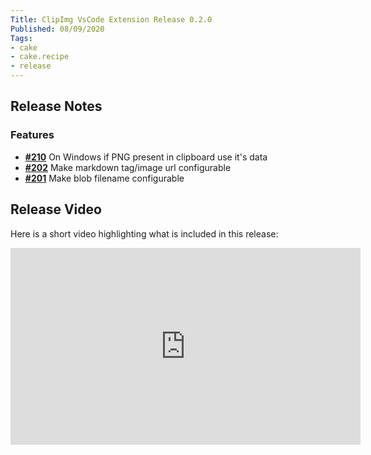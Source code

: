 ```yaml
---
Title: ClipImg VsCode Extension Release 0.2.0
Published: 08/09/2020
Tags:
- cake
- cake.recipe
- release
---
```


## Release Notes

### Features

- [__#210__](https://github.com/gep13-oss/clipimg-vscode/issues/210) On Windows if PNG present in clipboard use it's data
- [__#202__](https://github.com/gep13-oss/clipimg-vscode/issues/202) Make markdown tag/image url configurable
- [__#201__](https://github.com/gep13-oss/clipimg-vscode/issues/201) Make blob filename configurable

## Release Video

Here is a short video highlighting what is included in this release:

<iframe width="560" height="315" src="https://www.youtube.com/embed/tby0ZTavFlE" frameborder="0" allow="accelerometer; autoplay; clipboard-write; encrypted-media; gyroscope; picture-in-picture" allowfullscreen></iframe>